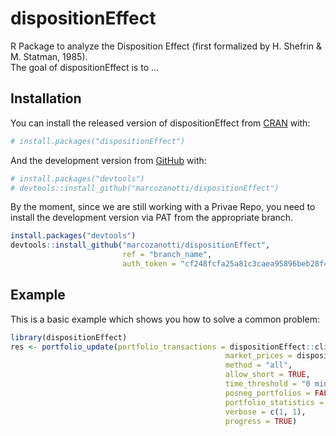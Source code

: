 
<!-- README.md is generated from README.Rmd. Please edit that file -->

# dispositionEffect

<!-- badges: start -->

<!-- badges: end -->

R Package to analyze the Disposition Effect (first formalized by H.
Shefrin & M. Statman, 1985).  
The goal of dispositionEffect is to …

## Installation

You can install the released version of dispositionEffect from
[CRAN](https://CRAN.R-project.org) with:

``` r
# install.packages("dispositionEffect")
```

And the development version from [GitHub](https://github.com/) with:

``` r
# install.packages("devtools")
# devtools::install_github("marcozanotti/dispositionEffect")
```

By the moment, since we are still working with a Privae Repo, you need
to install the development version via PAT from the appropriate branch.

``` r
install.packages("devtools")
devtools::install_github("marcozanotti/dispositionEffect",
                         ref = "branch_name",
                         auth_token = "cf248fcfa25a81c3caea95896beb28f4e9878ff6")
```

## Example

This is a basic example which shows you how to solve a common problem:

``` r
library(dispositionEffect)
res <- portfolio_update(portfolio_transactions = dispositionEffect::client_4273N, 
                                                market_prices = dispositionEffect::marketprices_4273N, 
                                                method = "all", 
                                                allow_short = TRUE, 
                                                time_threshold = "0 mins",
                                                posneg_portfolios = FALSE, 
                                                portfolio_statistics = FALSE,
                                                verbose = c(1, 1), 
                                                progress = TRUE)
```
